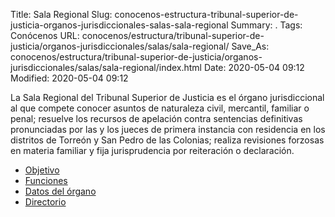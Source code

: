 Title: Sala Regional
Slug: conocenos-estructura-tribunal-superior-de-justicia-organos-jurisdiccionales-salas-sala-regional
Summary: .
Tags: Conócenos
URL: conocenos/estructura/tribunal-superior-de-justicia/organos-jurisdiccionales/salas/sala-regional/
Save_As: conocenos/estructura/tribunal-superior-de-justicia/organos-jurisdiccionales/salas/sala-regional/index.html
Date: 2020-05-04 09:12
Modified: 2020-05-04 09:12



La Sala Regional del Tribunal Superior de Justicia es el órgano jurisdiccional al que compete conocer asuntos de naturaleza civil, mercantil, familiar o penal; resuelve los recursos de apelación contra sentencias definitivas pronunciadas por las y los jueces de primera instancia con residencia en los distritos de Torreón y San Pedro de las Colonias; realiza revisiones forzosas en materia familiar y fija jurisprudencia por reiteración o declaración.

* [Objetivo](objetivo/)
* [Funciones](funciones/)
* [Datos del órgano](datos-del-organo/)
* [Directorio](directorio/)



